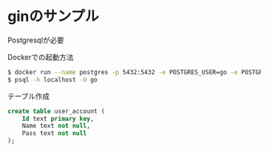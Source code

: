 # ginのサンプル

Postgresqlが必要

Dockerでの起動方法
```bash
$ docker run --name postgres -p 5432:5432 -e POSTGRES_USER=go -e POSTGRES_PASSWORD=go -d postgres:10.5
$ psql -h localhost -U go
```

テーブル作成
```sql
create table user_account (
    Id text primary key,
    Name text not null,
    Pass text not null
);
```